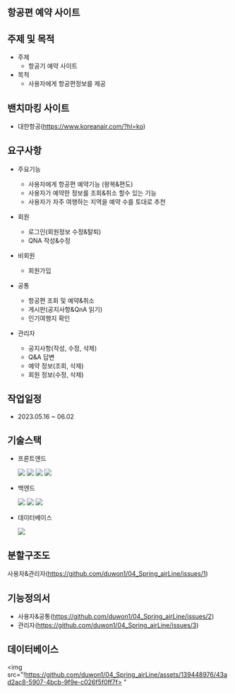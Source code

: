## 항공편 예약 사이트
## 주제 및 목적

- 주제
  - 항공기 예약 사이트
- 목적
  - 사용자에게 항공편정보를 제공
## 밴치마킹 사이트
- 대한항공(https://www.koreanair.com/?hl=ko)
## 요구사항
- 주요기능
  - 사용자에게 항공편 예약기능 (왕복&편도)
  - 사용자가 예약한 정보를 조회&취소 할수 있는 기능
  - 사용자가 자주 여행하는 지역을 예약 수를 토대로 추천
  
- 회원
  - 로그인(회원정보 수정&탈퇴)
  - QNA 작성&수정 

- 비회원
  - 회원가입
  
- 공통
  - 항공편 조회 및 예약&취소
  - 게시판(공지사항&QnA 읽기)
  - 인기여행지 확인

- 관리자
  - 공지사항(작성, 수정, 삭제)
  - Q&A 답변
  - 예약 정보(조회, 삭제)
  - 회원 정보(수정, 삭제)
## 작업일정
- 2023.05.16 ~ 06.02

## 기술스택
- 프론트엔드

  <img src="https://img.shields.io/badge/html5-E34F26?style=for-the-badge&logo=html5&logoColor=white">
  <img src="https://img.shields.io/badge/css-1572B6?style=for-the-badge&logo=css3&logoColor=white">
  <img src="https://img.shields.io/badge/javascript-F7DF1E?style=for-the-badge&logo=javascript&logoColor=black">
  <img src="https://img.shields.io/badge/jquery-0769AD?style=for-the-badge&logo=jquery&logoColor=white">

- 백엔드
  
  <img src="https://img.shields.io/badge/java-007396?style=for-the-badge&logo=java&logoColor=white">
  <img src="https://img.shields.io/badge/spring-6DB33F?style=for-the-badge&logo=spring&logoColor=white">
  <img src="https://img.shields.io/badge/springboot-6DB33F?style=for-the-badge&logo=springboot&logoColor=white">

- 데이터베이스
  
  <img src="https://img.shields.io/badge/oracle-F80000?style=for-the-badge&logo=oracle&logoColor=white">
## 분할구조도
  사용자&관리자(https://github.com/duwon1/04_Spring_airLine/issues/1)
## 기능정의서
- 사용자&공통(https://github.com/duwon1/04_Spring_airLine/issues/2)
- 관리자(https://github.com/duwon1/04_Spring_airLine/issues/3)
## 데이터베이스
<img src="!https://github.com/duwon1/04_Spring_airLine/assets/139448976/43ad2ac8-5907-4bcb-9f9e-c026f5f0ff7f>
"

  

  
  
